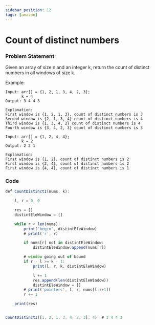 ```yaml
---
sidebar_position: 12
tags: [amazon]
---
```


# Count of distinct numbers

### Problem Statement

Given an array of size n and an integer k, return the count of distinct numbers in
all windows of size k.

Example:

```
Input: arr[] = {1, 2, 1, 3, 4, 2, 3};
       k = 4
Output: 3 4 4 3

Explanation:
First window is {1, 2, 1, 3}, count of distinct numbers is 3
Second window is {2, 1, 3, 4} count of distinct numbers is 4
Third window is {1, 3, 4, 2} count of distinct numbers is 4
Fourth window is {3, 4, 2, 3} count of distinct numbers is 3

Input: arr[] = {1, 2, 4, 4};
       k = 2
Output: 2 2 1

Explanation:
First window is {1, 2}, count of distinct numbers is 2
First window is {2, 4}, count of distinct numbers is 2
First window is {4, 4}, count of distinct numbers is 1
```

### Code

```jsx title="Python Code"
def CountDistinctI(nums, k):

    l, r = 0, 0

    res = []
    distintEleWindow = []

    while r < len(nums):
        print('begin', distintEleWindow)
        # print('r', r)

        if nums[r] not in distintEleWindow:
            distintEleWindow.append(nums[r])

        # window going out of bound
        if r - l >= k - 1:
            print(l, r, k, distintEleWindow)

            l += 1
            res.append(len(distintEleWindow))
            distintEleWindow = []
        # print('pointers', l, r, nums[l:r+1])
        r += 1

    print(res)


CountDistinctI([1, 2, 1, 3, 4, 2, 3], 4)  # 3 4 4 3
```
